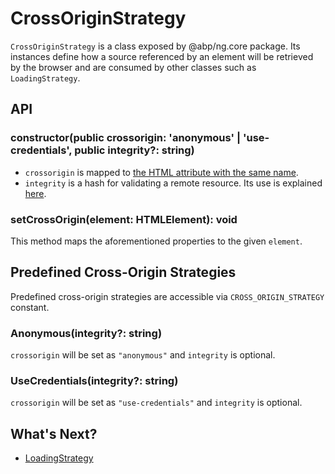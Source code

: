 # CrossOriginStrategy

`CrossOriginStrategy` is a class exposed by @abp/ng.core package. Its instances define how a source referenced by an element will be retrieved by the browser and are consumed by other classes such as `LoadingStrategy`.


## API


### constructor(public crossorigin: 'anonymous' | 'use-credentials', public integrity?: string)

- `crossorigin` is mapped to [the HTML attribute with the same name](https://developer.mozilla.org/en-US/docs/Web/HTML/Attributes/crossorigin).
- `integrity` is a hash for validating a remote resource. Its use is explained [here](https://developer.mozilla.org/en-US/docs/Web/Security/Subresource_Integrity).


### setCrossOrigin(element: HTMLElement): void

This method maps the aforementioned properties to the given `element`.




## Predefined Cross-Origin Strategies

Predefined cross-origin strategies are accessible via `CROSS_ORIGIN_STRATEGY` constant.


### Anonymous(integrity?: string)

`crossorigin` will be set as `"anonymous"` and `integrity` is optional.


### UseCredentials(integrity?: string)

`crossorigin` will be set as `"use-credentials"` and `integrity` is optional.




## What's Next?

- [LoadingStrategy](./Loading-Strategy.md)
